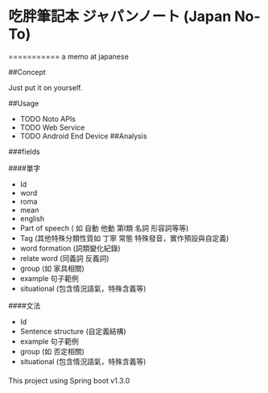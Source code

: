 # 吃胖筆記本 ジャパンノート (Japan No-To)
===========
a memo at japanese

##Concept

Just put it on yourself.

##Usage
* TODO Noto APIs
* TODO Web Service
* TODO Android End Device
##Analysis

###fields

####單字
* Id
* word
* roma
* mean
* english
* Part of speech ( 如 自動 他動 第I類 名詞 形容詞等等)
* Tag (其他特殊分類性質如 丁寧 常態 特殊發音，實作預設與自定義)
* word formation (詞類變化紀錄)
* relate word (同義詞 反義詞)
* group (如 家具相關)
* example 句子範例
* situational (包含情況語氣，特殊含義等)

####文法

* Id
* Sentence structure (自定義結構)
* example 句子範例
* group (如 否定相關)
* situational (包含情況語氣，特殊含義等)

####
This project using Spring boot v1.3.0
